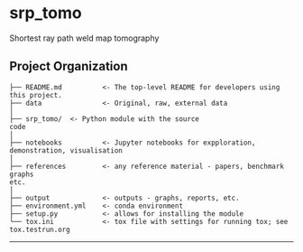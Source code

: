 srp_tomo
==============================

Shortest ray path weld map tomography

Project Organization
------------

    ├── README.md          <- The top-level README for developers using this project.
    ├── data               <- Original, raw, external data 
    │
    ├── srp_tomo/  <- Python module with the source
    code
    │
    ├── notebooks          <- Jupyter notebooks for expploration,
    demonstration, visualisation
    │
    ├── references         <- any reference material - papers, benchmark graphs
    etc.
    │
    ├── output             <- outputs - graphs, reports, etc.
    ├── environment.yml    <- conda environment
    ├── setup.py           <- allows for installing the module
    └── tox.ini            <- tox file with settings for running tox; see tox.testrun.org

--------
